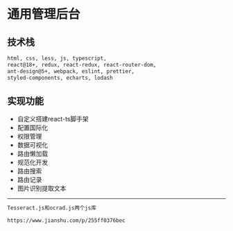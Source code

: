 # 通用管理后台

## 技术栈

```html
html, css, less, js, typescript,
react@18+, redux, react-redux, react-router-dom, 
ant-design@5+, webpack, eslint, prettier, 
styled-components, echarts, lodash
```
## 实现功能

- 自定义搭建react-ts脚手架
- 配置国际化
- 权限管理
- 数据可视化
- 路由懒加载
- 规范化开发
- 路由搜索
- 路由记录
- 图片识别提取文本

---

```html
Tesseract.js和ocrad.js两个js库

https://www.jianshu.com/p/255ff0376bec
```